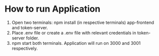 # How to run Application

1. Open two terminals: npm install (in respective terminals) app-frontend and token-server.
2. Place .env file or create a .env file with relevant credentials in token-server folder.
3. npm start both terminals. Application will run on 3000 and 3001 respectively.